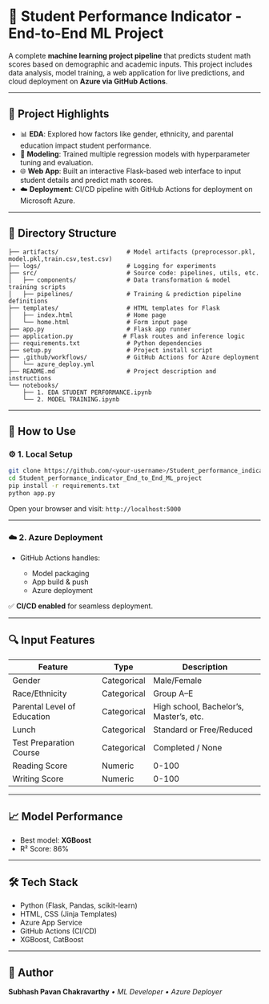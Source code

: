 
# 🎯 Student Performance Indicator - End-to-End ML Project

A complete **machine learning project pipeline** that predicts student math scores based on demographic and academic inputs. This project includes data analysis, model training, a web application for live predictions, and cloud deployment on **Azure via GitHub Actions**.

---

## 🚀 Project Highlights

* 📊 **EDA**: Explored how factors like gender, ethnicity, and parental education impact student performance.
* 🧠 **Modeling**: Trained multiple regression models with hyperparameter tuning and evaluation.
* 🌐 **Web App**: Built an interactive Flask-based web interface to input student details and predict math scores.
* ☁️ **Deployment**: CI/CD pipeline with GitHub Actions for deployment on Microsoft Azure.

---

## 📁 Directory Structure

```
├── artifacts/                   # Model artifacts (preprocessor.pkl, model.pkl,train.csv,test.csv)
├── logs/                        # Logging for experiments
├── src/                         # Source code: pipelines, utils, etc.
│   ├── components/              # Data transformation & model training scripts
│   ├── pipelines/               # Training & prediction pipeline definitions
├── templates/                   # HTML templates for Flask
│   ├── index.html               # Home page
│   └── home.html                # Form input page
├── app.py                       # Flask app runner
├── application.py              # Flask routes and inference logic
├── requirements.txt             # Python dependencies
├── setup.py                     # Project install script
├── .github/workflows/           # GitHub Actions for Azure deployment
│   └── azure_deploy.yml
├── README.md                    # Project description and instructions
└── notebooks/
    ├── 1. EDA STUDENT PERFORMANCE.ipynb
    └── 2. MODEL TRAINING.ipynb
```

---

## 🧪 How to Use

### ⚙️ 1. Local Setup

```bash
git clone https://github.com/<your-username>/Student_performance_indicator_End_to_End_ML_project.git
cd Student_performance_indicator_End_to_End_ML_project
pip install -r requirements.txt
python app.py
```

Open your browser and visit: `http://localhost:5000`

---

### ☁️ 2. Azure Deployment

* GitHub Actions handles:

  * Model packaging
  * App build & push
  * Azure deployment

✅ **CI/CD enabled** for seamless deployment.

---

## 🔍 Input Features

| Feature                     | Type        | Description                             |
| --------------------------- | ----------- | --------------------------------------- |
| Gender                      | Categorical | Male/Female                             |
| Race/Ethnicity              | Categorical | Group A–E                               |
| Parental Level of Education | Categorical | High school, Bachelor’s, Master’s, etc. |
| Lunch                       | Categorical | Standard or Free/Reduced                |
| Test Preparation Course     | Categorical | Completed / None                        |
| Reading Score               | Numeric     | 0-100                                   |
| Writing Score               | Numeric     | 0-100                                   |

---

## 📈 Model Performance

* Best model: **XGBoost**
* R² Score: 86%

---

## 🛠 Tech Stack

* Python (Flask, Pandas, scikit-learn)
* HTML, CSS (Jinja Templates)
* Azure App Service
* GitHub Actions (CI/CD)
* XGBoost, CatBoost

---

## 🙌 Author

**Subhash Pavan Chakravarthy**
*• ML Developer • Azure Deployer*

